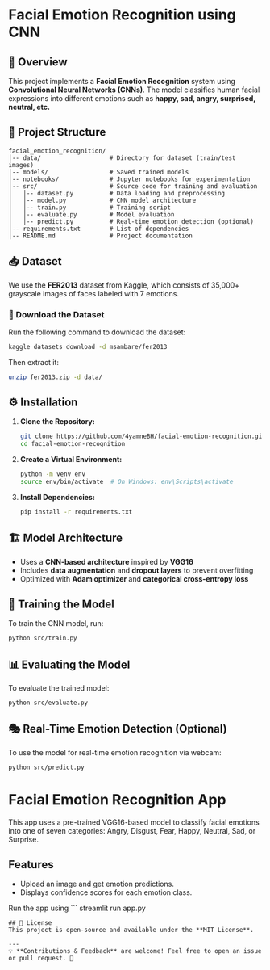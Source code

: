 # Facial Emotion Recognition using CNN

## 📌 Overview
This project implements a **Facial Emotion Recognition** system using **Convolutional Neural Networks (CNNs)**. The model classifies human facial expressions into different emotions such as **happy, sad, angry, surprised, neutral, etc.**

## 📂 Project Structure
```
facial_emotion_recognition/
│-- data/                   # Directory for dataset (train/test images)
│-- models/                 # Saved trained models
│-- notebooks/              # Jupyter notebooks for experimentation
│-- src/                    # Source code for training and evaluation
│   │-- dataset.py          # Data loading and preprocessing
│   │-- model.py            # CNN model architecture
│   │-- train.py            # Training script
│   │-- evaluate.py         # Model evaluation
│   │-- predict.py          # Real-time emotion detection (optional)
│-- requirements.txt        # List of dependencies
│-- README.md               # Project documentation
```

## 📥 Dataset
We use the **FER2013** dataset from Kaggle, which consists of 35,000+ grayscale images of faces labeled with 7 emotions.

### 🔹 Download the Dataset
Run the following command to download the dataset:
```sh
kaggle datasets download -d msambare/fer2013
```
Then extract it:
```sh
unzip fer2013.zip -d data/
```

## ⚙️ Installation
1. **Clone the Repository:**
   ```sh
   git clone https://github.com/4yamneBH/facial-emotion-recognition.git
   cd facial-emotion-recognition
   ```
2. **Create a Virtual Environment:**
   ```sh
   python -m venv env
   source env/bin/activate  # On Windows: env\Scripts\activate
   ```
3. **Install Dependencies:**
   ```sh
   pip install -r requirements.txt
   ```

## 🏗️ Model Architecture
- Uses a **CNN-based architecture** inspired by **VGG16**
- Includes **data augmentation** and **dropout layers** to prevent overfitting
- Optimized with **Adam optimizer** and **categorical cross-entropy loss**

## 🚀 Training the Model
To train the CNN model, run:
```sh
python src/train.py
```

## 📊 Evaluating the Model
To evaluate the trained model:
```sh
python src/evaluate.py
```

## 🎭 Real-Time Emotion Detection (Optional)
To use the model for real-time emotion recognition via webcam:
```sh
python src/predict.py
```

# Facial Emotion Recognition App

This app uses a pre-trained VGG16-based model to classify facial emotions into one of seven categories: Angry, Disgust, Fear, Happy, Neutral, Sad, or Surprise.

## Features
- Upload an image and get emotion predictions.
- Displays confidence scores for each emotion class.

Run the app using ```
streamlit run app.py
```
## 📜 License
This project is open-source and available under the **MIT License**.

---
💡 **Contributions & Feedback** are welcome! Feel free to open an issue or pull request. 🚀

